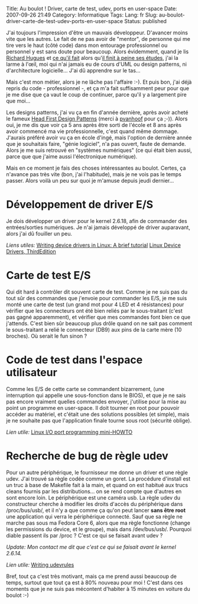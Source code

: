 Title: Au boulot ! Driver, carte de test, udev, ports en user-space
Date: 2007-09-26 21:49
Category: Informatique
Tags:
Lang: fr
Slug: au-boulot-driver-carte-de-test-udev-ports-en-user-space
Status: published

J'ai toujours l'impression d'être un mauvais développeur. D'avancer moins vite
que les autres. Le fait de ne pas avoir de "mentor", de personne qui me tire
vers le haut (côté code) dans mon entourage professionnel ou personnel y est
sans doute pour beaucoup. Alors évidemment, quand je lis [Richard
Hugues](http://hughsient.livejournal.com/) et [ce qu'il
fait](http://hughsient.livejournal.com/27576.html) alors qu'[il finit à peine
ses études](http://hughsient.livejournal.com/25527.html), j'ai la larme à
l'œil, moi qui n'ai jamais eu de cours d'UML ou design patterns, ni
d'architecture logicielle... J'ai dû apprendre sur le tas...

Mais c'est mon métier, alors je ne lâche pas l'affaire :-). Et puis bon, j'ai
déjà repris du code - professionnel -, et ça m'a fait suffisamment peur pour
que je me dise que ça vaut le coup de continuer, parce qu'il y a largement pire
que moi...

Les designs patterns, j'ai vu ça en fin d'année dernière, après avoir acheté le
fameux [Head First Design
Patterns](http://www.amazon.fr/Head-First-Design-Patterns/dp/0596007124) (merci
à
[pvanhoof](http://www.google.fr/search?hl=fr&q=site%3Apvanhoof.be+%22head+first+design+patterns%22&btnG=Rechercher&meta=)
pour ça ;-)). Alors oui, je me dis que voir ça 5 ans après être sorti de
l'école et 8 ans après avoir commencé ma vie professionnelle, c'est quand même
dommage. J'aurais préféré avoir vu ça en école d'ingé, mais l'option de
dernière année que je souhaitais faire, "génie logiciel", n'a pas ouvert, faute
de demande. Alors je me suis retrouvé en "systèmes numériques" (ce qui était
bien aussi, parce que que j'aime aussi l'électronique numérique).

Mais en ce moment je fais des choses intéressantes au boulot. Certes, ça
n'avance pas très vite (bon, j'ai l'habitude), mais je ne vois pas le temps
passer. Alors voilà un peu sur quoi je m'amuse depuis jeudi dernier...

Développement de driver E/S
===========================
Je dois développer un driver pour le kernel 2.6.18, afin de commander des
entrées/sorties numériques. Je n'ai jamais développé de driver auparavant,
alors j'ai dû fouiller un peu.

*Liens utiles:*
[Writing device drivers in Linux: A brief tutorial](http://www.freesoftwaremagazine.com/articles/drivers_linux?page=0%2C0)
[Linux Device Drivers, ThirdEdition](http://lwn.net/Kernel/LDD3/)

Carte de test E/S
=================
Qui dit hard à contrôler dit souvent carte de test. Comme je ne suis pas du
tout sûr des commandes que j'envoie pour commander les E/S, je me suis monté
une carte de test (un grand mot pour 4 LED et 4 résistances) pour vérifier que
les connecteurs ont été bien reliés par le sous-traitant (c'est pas gagné
apparemment), et vérifier que mes commandes font bien ce que j'attends.  C'est
bien sûr beaucoup plus drôle quand on ne sait pas comment le sous-traitant a
relié le connecteur (DB9) aux pins de la carte mère (10 broches). Où serait le
fun sinon ?

Code de test dans l'espace utilisateur
======================================
Comme les E/S de cette carte se commandent bizarrement, (une interruption qui
appelle une sous-fonction dans le BIOS), et que je ne sais pas encore vraiment
quelles commandes envoyer, j'utilise pour la mise au point un programme en
user-space. Il doit tourner en root pour pouvoir accéder au matériel, et c'était
une des solutions possibles (et simple), mais je ne souhaite pas que
l'application finale tourne sous root (sécurité oblige).

*Lien utile:*
[Linux I/O port programming mini-HOWTO](http://www.faqs.org/docs/Linux-mini/IO-Port-Programming.html)

Recherche de bug de règle udev
==============================
Pour un autre périphérique, le fournisseur me donne un driver et une règle
udev. J'ai trouvé sa règle codée comme un goret. La procédure d'install est un
truc à base de Makefile fait à la main, et quand on est habitué aux trucs
cleans fournis par les distributions... on se rend compte que d'autres en sont
encore loin.  Le périphérique est une caméra usb. La règle udev du constructeur
cherche à modifier les droits d'accès du périphérique dans /proc/bus/usb/, et
il n'y a que comme ça qu'on peut lancer **sans être root** une application qui
verra le périphérique connecté. Sauf que sa règle ne marche pas sous ma Fedora
Core 6, alors que ma règle fonctionne (change les permissions du device, et le
groupe), mais dans /dev/bus/usb/. Pourquoi diable passent ils par /proc ? C'est
ce qui se faisait avant udev ?

*Update: Mon contact me dit que c'est ce qui se faisait avant le kernel 2.6.14.*

*Lien utile:*
[Writing udevrules](http://reactivated.net/writing_udev_rules.html)

Bref, tout ça c'est très motivant, mais ça me prend aussi beaucoup de temps,
surtout que tout ça est à 80% nouveau pour moi ! C'est dans ces moments que je
ne suis pas mécontent d'habiter à 15 minutes en voiture du boulot :-)
